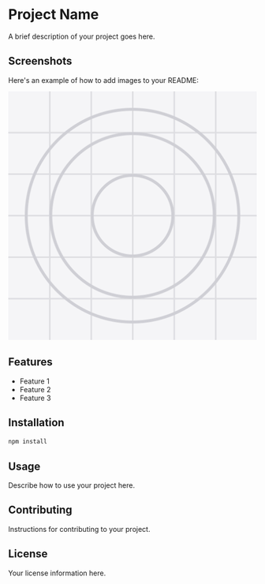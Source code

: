 # Project Name

A brief description of your project goes here.

## Screenshots

Here's an example of how to add images to your README:

![Project Icon](./assets/images/icon.png)

## Features

- Feature 1
- Feature 2
- Feature 3

## Installation

```bash
npm install
```

## Usage

Describe how to use your project here.

## Contributing

Instructions for contributing to your project.

## License

Your license information here.
